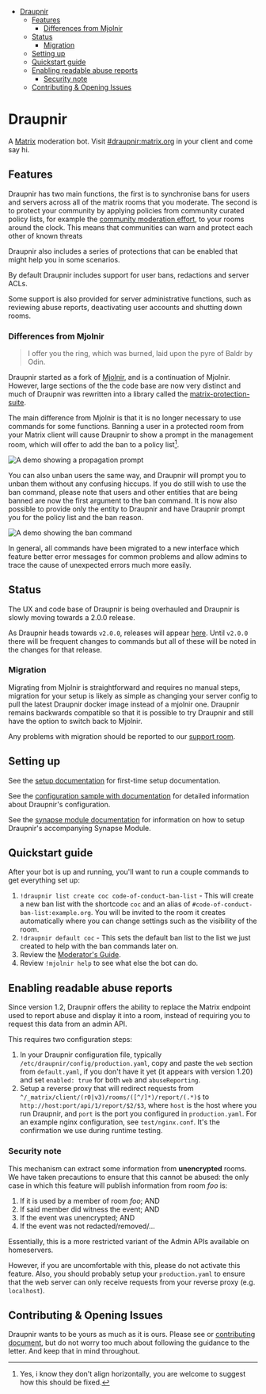 <!-- START doctoc generated TOC please keep comment here to allow auto update -->
<!-- DON'T EDIT THIS SECTION, INSTEAD RE-RUN doctoc TO UPDATE -->

- [Draupnir](#draupnir)
  - [Features](#features)
    - [Differences from Mjolnir](#differences-from-mjolnir)
  - [Status](#status)
    - [Migration](#migration)
  - [Setting up](#setting-up)
  - [Quickstart guide](#quickstart-guide)
  - [Enabling readable abuse reports](#enabling-readable-abuse-reports)
    - [Security note](#security-note)
  - [Contributing & Opening Issues](#contributing--opening-issues)

<!-- END doctoc generated TOC please keep comment here to allow auto update -->

# Draupnir

A [Matrix](https://matrix.org) moderation bot.
Visit [#draupnir:matrix.org](https://matrix.to/#/#draupnir:matrix.org)
in your client and come say hi.

## Features

Draupnir has two main functions, the first is to synchronise bans for
users and servers across all of the matrix rooms that you moderate.
The second is to protect your community by applying policies from community curated
policy lists, for example the [community moderation effort](https://matrix.to/#/#community-moderation-effort-bl:neko.dev),
to your rooms around the clock. This means that communities can warn
and protect each other of known threats

Draupnir also includes a series of protections that can be enabled
that might help you in some scenarios.

By default Draupnir includes support for user bans, redactions and
server ACLs.

Some support is also provided for server administrative functions,
such as reviewing abuse reports, deactivating user accounts and
shutting down rooms.

### Differences from Mjolnir

> I offer you the ring, which was burned, laid upon the pyre of Baldr by Odin.

Draupnir started as a fork of [Mjolnir](https://github.com/matrix-org/mjolnir),
and is a continuation of Mjolnir. However, large sections of the the
code base are now very distinct and much of Draupnir was rewritten
into a library called the [matrix-protection-suite](https://github.com/Gnuxie/matrix-protection-suite).

The main difference from Mjolnir is that it is no longer necessary to use
commands for some functions. Banning a user in a protected room from your
Matrix client will cause Draupnir to show a prompt in the management room,
which will offer to add the ban to a policy list[^the-gif-width].

![A demo showing a propagation prompt](docs/ban-propagation-prompt.gif)

You can also unban users the same way, and Draupnir will prompt you
to unban them without any confusing hiccups.
If you do still wish to use the ban command, please note that users
and other entities that are being banned are now the first argument
to the ban command. It is now also possible to provide only the entity to
Draupnir and have Draupnir prompt you for the policy list and the ban reason.

![A demo showing the ban command](docs/ban-command-prompt.gif)

In general, all commands have been migrated to a new interface which
feature better error messages for common problems and allow admins
to trace the cause of unexpected errors much more easily.

[^the-gif-width]: Yes, i know they don't align horizontally,
you are welcome to suggest how this should be fixed.


## Status

The UX and code base of Draupnir is being overhauled and Draupnir is
slowly moving towards a 2.0.0 release.

As Draupnir heads towards `v2.0.0`, releases will appear [here](https://github.com/Gnuxie/Draupnir/releases).
Until `v2.0.0` there will be frequent changes to commands but all of these
will be noted in the changes for that release.

### Migration

Migrating from Mjolnir is straightforward and requires no manual steps,
migration for your setup is likely as simple as changing your server config to
pull the latest Draupnir docker image instead of a mjolnir one.
Draupnir remains backwards compatible so that it is possible to try Draupnir
and still have the option to switch back to Mjolnir.

Any problems with migration should be reported to our [support room](https://matrix.to/#/#draupnir:matrix.org).

## Setting up

See the [setup documentation](docs/setup.md) for first-time setup documentation.

See the [configuration sample with documentation](config/default.yaml) for detailed information about Draupnir's configuration.

See the [synapse module documentation](docs/synapse_module.md) for information on how to setup Draupnir's accompanying Synapse Module.

## Quickstart guide

After your bot is up and running, you'll want to run a couple commands to get everything
set up:

1. `!draupnir list create coc code-of-conduct-ban-list` - This will create a new ban list
   with the shortcode `coc` and an alias of `#code-of-conduct-ban-list:example.org`. You
   will be invited to the room it creates automatically where you can change settings such
   as the visibility of the room.
2. `!draupnir default coc` - This sets the default ban list to the list we just created to
   help with the ban commands later on.
3. Review the [Moderator's Guide](./docs/moderators.md).
4. Review `!mjolnir help` to see what else the bot can do.

## Enabling readable abuse reports

Since version 1.2, Draupnir offers the ability to replace the Matrix endpoint used
to report abuse and display it into a room, instead of requiring you to request
this data from an admin API.

This requires two configuration steps:

1. In your Draupnir configuration file, typically `/etc/draupnir/config/production.yaml`, copy and paste the `web` section from `default.yaml`, if you don't have it yet (it appears with version 1.20) and set `enabled: true` for both `web` and
`abuseReporting`.
2. Setup a reverse proxy that will redirect requests from `^/_matrix/client/(r0|v3)/rooms/([^/]*)/report/(.*)$` to `http://host:port/api/1/report/$2/$3`, where `host` is the host where you run Draupnir, and `port` is the port you configured in `production.yaml`. For an example nginx configuration, see `test/nginx.conf`. It's the confirmation we use during runtime testing.

### Security note

This mechanism can extract some information from **unencrypted** rooms. We have
taken precautions to ensure that this cannot be abused: the only case in which
this feature will publish information from room *foo* is:

1. If it is used by a member of room *foo*; AND
2. If said member did witness the event; AND
3. If the event was unencrypted; AND
4. If the event was not redacted/removed/...

Essentially, this is a more restricted variant of the Admin APIs available on
homeservers.

However, if you are uncomfortable with this, please do not activate this feature.
Also, you should probably setup your `production.yaml` to ensure that the web
server can only receive requests from your reverse proxy (e.g. `localhost`).

## Contributing & Opening Issues

Draupnir wants to be yours as much as it is ours.
Please see or [contributing document](./CONTRIBUTING.md), but do not
worry too much about following the guidance to the letter. And
keep that in mind throughout.
